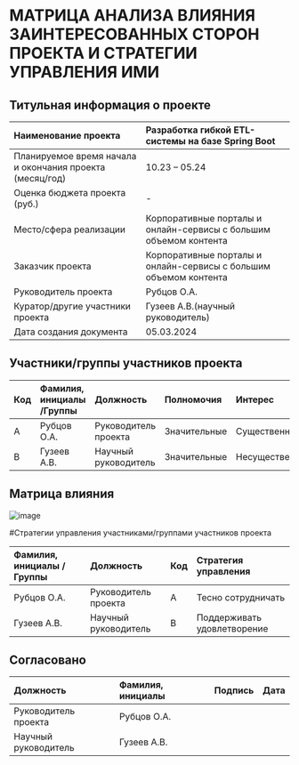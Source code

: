 # МАТРИЦА АНАЛИЗА ВЛИЯНИЯ ЗАИНТЕРЕСОВАННЫХ СТОРОН ПРОЕКТА И СТРАТЕГИИ УПРАВЛЕНИЯ ИМИ
## Титульная информация о проекте

| Наименование проекта                                    | Разработка гибкой ETL-системы на базе Spring Boot                  |
|:--------------------------------------------------------|:-------------------------------------------------------------------|
| Планируемое время начала и окончания проекта (месяц/год)| 10.23 – 05.24                                                      |
| Оценка бюджета проекта (руб.)                           | -                                                                  |
| Место/сфера реализации                                  | Корпоративные порталы и онлайн-сервисы с большим объемом контента  |
| Заказчик проекта                                        | Корпоративные порталы и онлайн-сервисы с большим объемом контента  |
| Руководитель проекта                                    | Рубцов О.А.                                                        |
| Куратор/другие участники проекта                        | Гузеев А.В.(научный руководитель)                                  |
| Дата создания документа                                 | 05.03.2024                                                         |

## Участники/группы участников проекта

|Код| Фамилия, инициалы /Группы | Должность            |Полномочия    |Интерес         |
|:--|:--------------------------|:---------------------|:-------------|:---------------|
|А  | Рубцов О.А.               | Руководитель проекта | Значительные | Существенный   |
|B  | Гузеев А.В.               | Научный руководитель | Значительные | Несущественный |

## Матрица влияния

![image](https://github.com/rubtsov-oleg/design-workshop/assets/143227875/a49a833e-a930-4bc8-a5f6-438b23c012a7)

#Стратегии управления участниками/группами участников проекта

| Фамилия, инициалы /Группы | Должность            | Код | Стратегия управления        |
|:--------------------------|:---------------------|:----|:----------------------------|
| Рубцов О.А.               | Руководитель проекта | А   | Тесно сотрудничать          |
| Гузеев А.В.               | Научный руководитель | B   | Поддерживать удовлетворение |

## Согласовано

| Должность            | Фамилия, инициалы |Подпись|Дата |
|:---------------------|:------------------|:------|:----|
| Руководитель проекта | Рубцов О.А.       |       |     |
| Научный руководитель | Гузеев А.В.       |       |     |

